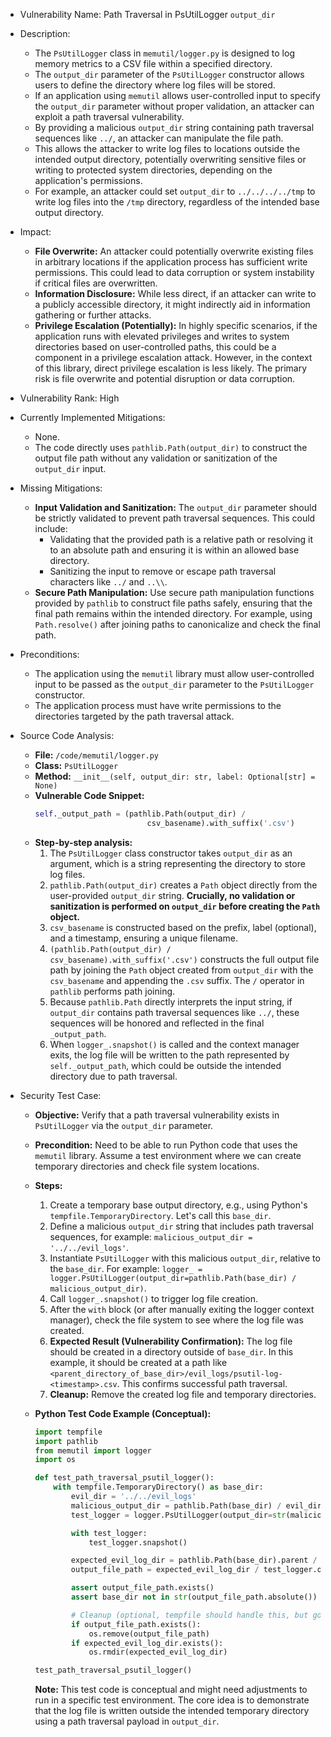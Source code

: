 - Vulnerability Name: Path Traversal in PsUtilLogger `output_dir`

- Description:
  - The `PsUtilLogger` class in `memutil/logger.py` is designed to log memory metrics to a CSV file within a specified directory.
  - The `output_dir` parameter of the `PsUtilLogger` constructor allows users to define the directory where log files will be stored.
  - If an application using `memutil` allows user-controlled input to specify the `output_dir` parameter without proper validation, an attacker can exploit a path traversal vulnerability.
  - By providing a malicious `output_dir` string containing path traversal sequences like `../`, an attacker can manipulate the file path.
  - This allows the attacker to write log files to locations outside the intended output directory, potentially overwriting sensitive files or writing to protected system directories, depending on the application's permissions.
  - For example, an attacker could set `output_dir` to `../../../../tmp` to write log files into the `/tmp` directory, regardless of the intended base output directory.

- Impact:
  - **File Overwrite:** An attacker could potentially overwrite existing files in arbitrary locations if the application process has sufficient write permissions. This could lead to data corruption or system instability if critical files are overwritten.
  - **Information Disclosure:** While less direct, if an attacker can write to a publicly accessible directory, it might indirectly aid in information gathering or further attacks.
  - **Privilege Escalation (Potentially):** In highly specific scenarios, if the application runs with elevated privileges and writes to system directories based on user-controlled paths, this could be a component in a privilege escalation attack. However, in the context of this library, direct privilege escalation is less likely. The primary risk is file overwrite and potential disruption or data corruption.

- Vulnerability Rank: High

- Currently Implemented Mitigations:
  - None.
  - The code directly uses `pathlib.Path(output_dir)` to construct the output file path without any validation or sanitization of the `output_dir` input.

- Missing Mitigations:
  - **Input Validation and Sanitization:** The `output_dir` parameter should be strictly validated to prevent path traversal sequences. This could include:
    -  Validating that the provided path is a relative path or resolving it to an absolute path and ensuring it is within an allowed base directory.
    -  Sanitizing the input to remove or escape path traversal characters like `../` and `..\\`.
  - **Secure Path Manipulation:** Use secure path manipulation functions provided by `pathlib` to construct file paths safely, ensuring that the final path remains within the intended directory. For example, using `Path.resolve()` after joining paths to canonicalize and check the final path.

- Preconditions:
  - The application using the `memutil` library must allow user-controlled input to be passed as the `output_dir` parameter to the `PsUtilLogger` constructor.
  - The application process must have write permissions to the directories targeted by the path traversal attack.

- Source Code Analysis:
  - **File:** `/code/memutil/logger.py`
  - **Class:** `PsUtilLogger`
  - **Method:** `__init__(self, output_dir: str, label: Optional[str] = None)`
  - **Vulnerable Code Snippet:**
    ```python
    self._output_path = (pathlib.Path(output_dir) /
                             csv_basename).with_suffix('.csv')
    ```
  - **Step-by-step analysis:**
    1. The `PsUtilLogger` class constructor takes `output_dir` as an argument, which is a string representing the directory to store log files.
    2. `pathlib.Path(output_dir)` creates a `Path` object directly from the user-provided `output_dir` string. **Crucially, no validation or sanitization is performed on `output_dir` before creating the `Path` object.**
    3. `csv_basename` is constructed based on the prefix, label (optional), and a timestamp, ensuring a unique filename.
    4. `(pathlib.Path(output_dir) / csv_basename).with_suffix('.csv')` constructs the full output file path by joining the `Path` object created from `output_dir` with the `csv_basename` and appending the `.csv` suffix. The `/` operator in `pathlib` performs path joining.
    5. Because `pathlib.Path` directly interprets the input string, if `output_dir` contains path traversal sequences like `../`, these sequences will be honored and reflected in the final `_output_path`.
    6. When `logger_.snapshot()` is called and the context manager exits, the log file will be written to the path represented by `self._output_path`, which could be outside the intended directory due to path traversal.

- Security Test Case:
  - **Objective:** Verify that a path traversal vulnerability exists in `PsUtilLogger` via the `output_dir` parameter.
  - **Precondition:**  Need to be able to run Python code that uses the `memutil` library. Assume a test environment where we can create temporary directories and check file system locations.
  - **Steps:**
    1. Create a temporary base output directory, e.g., using Python's `tempfile.TemporaryDirectory`. Let's call this `base_dir`.
    2. Define a malicious `output_dir` string that includes path traversal sequences, for example: `malicious_output_dir = '../../evil_logs'`.
    3. Instantiate `PsUtilLogger` with this malicious `output_dir`, relative to the `base_dir`. For example: `logger_ = logger.PsUtilLogger(output_dir=pathlib.Path(base_dir) / malicious_output_dir)`.
    4. Call `logger_.snapshot()` to trigger log file creation.
    5. After the `with` block (or after manually exiting the logger context manager), check the file system to see where the log file was created.
    6. **Expected Result (Vulnerability Confirmation):** The log file should be created in a directory outside of `base_dir`. In this example, it should be created at a path like `<parent_directory_of_base_dir>/evil_logs/psutil-log-<timestamp>.csv`. This confirms successful path traversal.
    7. **Cleanup:** Remove the created log file and temporary directories.

  - **Python Test Code Example (Conceptual):**
    ```python
    import tempfile
    import pathlib
    from memutil import logger
    import os

    def test_path_traversal_psutil_logger():
        with tempfile.TemporaryDirectory() as base_dir:
            evil_dir = '../../evil_logs'
            malicious_output_dir = pathlib.Path(base_dir) / evil_dir
            test_logger = logger.PsUtilLogger(output_dir=str(malicious_output_dir)) # Convert Path to string for output_dir

            with test_logger:
                test_logger.snapshot()

            expected_evil_log_dir = pathlib.Path(base_dir).parent / 'evil_logs'
            output_file_path = expected_evil_log_dir / test_logger.output_path.name

            assert output_file_path.exists()
            assert base_dir not in str(output_file_path.absolute()) # Check file is outside base_dir

            # Cleanup (optional, tempfile should handle this, but good practice)
            if output_file_path.exists():
                os.remove(output_file_path)
            if expected_evil_log_dir.exists():
                os.rmdir(expected_evil_log_dir)

    test_path_traversal_psutil_logger()
    ```
    **Note:** This test code is conceptual and might need adjustments to run in a specific test environment. The core idea is to demonstrate that the log file is written outside the intended temporary directory using a path traversal payload in `output_dir`.